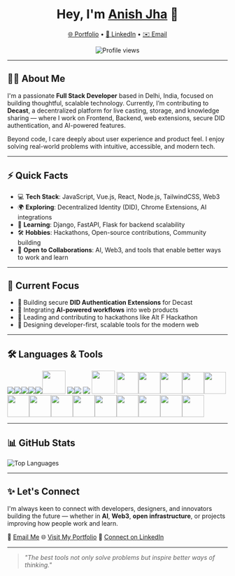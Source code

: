 
<h1 align="center">Hey, I'm <a href="https://anish-jha.vercel.app/">Anish Jha</a> 👋</h1>

<p align="center">
  <a href="https://anish-jha.vercel.app/" target="_blank">🌐 Portfolio</a> • 
  <a href="https://www.linkedin.com/in/anish-jha7" target="_blank">💼 LinkedIn</a> • 
  <a href="mailto:ztech818@gmail.com">✉️ Email</a>
</p>

<p align="center">
  <img src="https://komarev.com/ghpvc/?username=Anish-Jha&style=plastic" alt="Profile views" />
</p>

---

## 👨‍💻 About Me

I'm a passionate **Full Stack Developer** based in Delhi, India, focused on building thoughtful, scalable technology. Currently, I’m contributing to **Decast**, a decentralized platform for live casting, storage, and knowledge sharing — where I work on Frontend, Backend, web extensions, secure DID authentication, and AI-powered features.

Beyond code, I care deeply about user experience and product feel. I enjoy solving real-world problems with intuitive, accessible, and modern tech.

---

## ⚡ Quick Facts

* 💻 **Tech Stack**: JavaScript, Vue.js, React, Node.js, TailwindCSS, Web3
* 🌍 **Exploring**: Decentralized Identity (DID), Chrome Extensions, AI integrations
* 🌱 **Learning**: Django, FastAPI, Flask for backend scalability
* 🛠️ **Hobbies**: Hackathons, Open-source contributions, Community building
* 🤝 **Open to Collaborations**: AI, Web3, and tools that enable better ways to work and learn

---

## 💼 Current Focus

* 🔐 Building secure **DID Authentication Extensions** for Decast
* 🚀 Integrating **AI-powered workflows** into web products
* 🎯 Leading and contributing to hackathons like Alt F Hackathon
* 🧩 Designing developer-first, scalable tools for the modern web

---

## 🛠 Languages & Tools

<p align="left">
  <img src="https://img.icons8.com/color/48/4a90e2/html.png"/><img src="https://img.icons8.com/color/48/4a90e2/css3.png"/><img src="https://img.icons8.com/color/48/4a90e2/javascript.png"/><img src="https://img.icons8.com/color/48/4a90e2/git.png"/><img src="https://img.icons8.com/fluent/48/4a90e2/github.png"/><img width="53px" src="https://img.icons8.com/plasticine/100/null/react.png"/>
<img src="https://img.icons8.com/color/48/null/chakra-ui.png"/><img src="https://img.icons8.com/ios-filled/50/5C7CFA/redux.png"/>
<img src="https://img.icons8.com/fluency/48/null/node-js.png"/> <img width="53px" src="https://img.icons8.com/?size=100&id=dzfo6UeXW9h7&format=png&color=000000"/> <img width="50px" src="https://img.icons8.com/?size=100&id=4PiNHtUJVbLs&format=png&color=000000"/><img width="50px" src="https://img.icons8.com/?size=100&id=13441&format=png&color=000000"/><img width="50px" src="https://img.icons8.com/?size=100&id=IuuVVwsdTi2v&format=png&color=000000"/><img width="50px" src="https://img.icons8.com/?size=100&id=2ZOaTclOqD4q&format=png&color=000000"/><img width="50px" src="https://img.icons8.com/?size=100&id=bosfpvRzNOG8&format=png&color=000000"/><img width="50px" src="https://img.icons8.com/?size=100&id=IaHmaUtKc8bf&format=png&color=000000"/><img width="50px" src="https://img.icons8.com/?size=100&id=13664&format=png&color=000000"/><img width="50px" src="https://img.icons8.com/?size=100&id=AYternyB6L4R&format=png&color=000000"/><img width="50px" src="https://img.icons8.com/?size=100&id=IoYmHUxgvrFB&format=png&color=000000"/><img width="50px" src="https://img.icons8.com/?size=100&id=lIabI5WM659d&format=png&color=000000"/><img width="50px" src="https://img.icons8.com/?size=100&id=eoxMN35Z6JKg&format=png&color=000000"/><img width="50px" src="https://img.icons8.com/?size=100&id=21098&format=png&color=000000"/><img width="50px" src="https://img.icons8.com/?size=100&id=kTuxVYRKeKEY&format=png&color=000000"/><img width="50px" src="https://img.icons8.com/?size=100&id=W0YEwBDDfTeu&format=png&color=000000"/>
</p>

---

## 📊 GitHub Stats

![Top Languages](https://github-readme-stats.vercel.app/api/top-langs/?username=Anish-Jha\&show_icons=true\&theme=radical\&layout=compact)

---

## ✨ Let's Connect

I'm always keen to connect with developers, designers, and innovators building the future — whether in **AI**, **Web3**, **open infrastructure**, or projects improving how people work and learn.

📨 [Email Me](mailto:ztech818@gmail.com)
🌐 [Visit My Portfolio](https://anish-jha.vercel.app)
💼 [Connect on LinkedIn](https://www.linkedin.com/in/anishjha18)

---

> *"The best tools not only solve problems but inspire better ways of thinking."*

